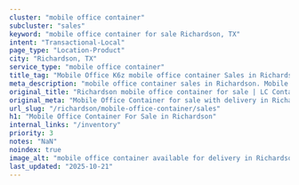 ```yaml
---
cluster: "mobile office container"
subcluster: "sales"
keyword: "mobile office container for sale Richardson, TX"
intent: "Transactional-Local"
page_type: "Location-Product"
city: "Richardson, TX"
service_type: "mobile office container"
title_tag: "Mobile Office K6z mobile office container Sales in Richardson | LC Container"
meta_description: "mobile office container sales in Richardson. Mobile office containers for workspace solutions. Fast delivery, competitive pricing. Serving mobile office container area. Quote ID: L1E. Call (214) 524-4168 for your free quote today."
original_title: "Richardson mobile office container for sale | LC Container"
original_meta: "Mobile Office Container for sale with delivery in Richardson, TX. LC Container — local Since 2003. Get pricing today."
url_slug: "/richardson/mobile-office-container/sales"
h1: "Mobile Office Container For Sale in Richardson"
internal_links: "/inventory"
priority: 3
notes: "NaN"
noindex: true
image_alt: "mobile office container available for delivery in Richardson"
last_updated: "2025-10-21"
---
```


<!-- TODO: Add unique city/inventory copy, images, and internal links here. -->
